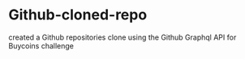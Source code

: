# Github-cloned-repo
created a Github repositories clone using the Github Graphql API for Buycoins challenge 
